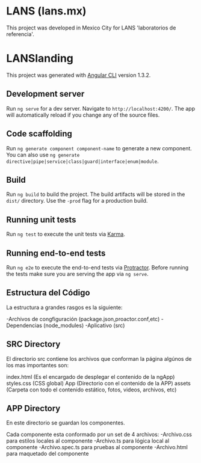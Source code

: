 # LANS (lans.mx)

This project was developed in Mexico City for LANS 'laboratorios de referencia'. 

# LANSlanding

This project was generated with [Angular CLI](https://github.com/angular/angular-cli) version 1.3.2.

## Development server

Run `ng serve` for a dev server. Navigate to `http://localhost:4200/`. The app will automatically reload if you change any of the source files.

## Code scaffolding

Run `ng generate component component-name` to generate a new component. You can also use `ng generate directive|pipe|service|class|guard|interface|enum|module`.

## Build

Run `ng build` to build the project. The build artifacts will be stored in the `dist/` directory. Use the `-prod` flag for a production build.

## Running unit tests

Run `ng test` to execute the unit tests via [Karma](https://karma-runner.github.io).

## Running end-to-end tests

Run `ng e2e` to execute the end-to-end tests via [Protractor](http://www.protractortest.org/).
Before running the tests make sure you are serving the app via `ng serve`.

## Estructura del Código

La estructura a grandes rasgos es la siguiente:
  
  -Archivos de congfiguración (package.json,proactor.conf,etc)
  -Dependencias (node_modules)
  -Aplicativo (src)
  
## SRC Directory

El directorio src contiene los archivos que conforman la página algúnos de los mas importantes son:

  index.html (Es el encargado de desplegar el contenido de la  ngApp)
  styles.css (CSS global)
  App (Directorio con el contenido de la APP)
  assets (Carpeta con todo el contenido estático, fotos, videos, archivos, etc)
  
## APP Directory

En este directorio se guardan los componentes.

Cada componente esta conformado por un set de 4 archivos:
  -Archivo.css para estilos locales al componente
  -Archivo.ts para lógica local al componente
  -Archivo.spec.ts para pruebas al componente
  -Archivo.html para maquetado del componente


